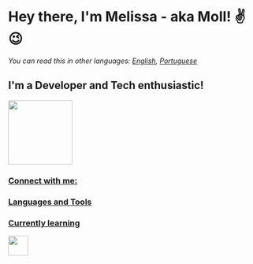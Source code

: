 # Hey there, I'm Melissa - aka Moll! ✌😉

*You can read this in other languages: [English](README.md), [Portuguese](README_PT.md)*

## I'm a Developer and Tech enthusiastic!
<div><a href="https://github.com/mollsisa"><img height="130em" src="https://github-readme-stats.vercel.app/api/top-langs/?username=mollsisa&layout=compact&langs_count=7&theme=moltack"/></div>

### Connect with me:

### Languages and Tools


### Currently learning
<img src="https://cdn.jsdelivr.net/gh/devicons/devicon/icons/linux/linux-original.svg" width="40" height="40"/>
